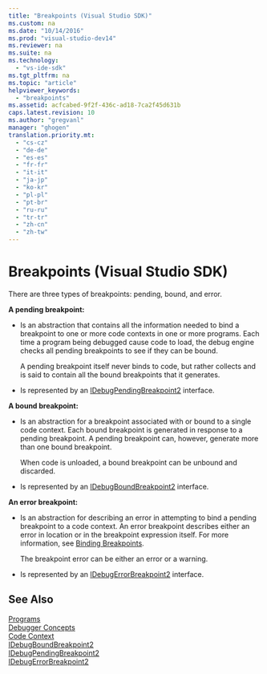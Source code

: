 ```yaml
---
title: "Breakpoints (Visual Studio SDK)"
ms.custom: na
ms.date: "10/14/2016"
ms.prod: "visual-studio-dev14"
ms.reviewer: na
ms.suite: na
ms.technology: 
  - "vs-ide-sdk"
ms.tgt_pltfrm: na
ms.topic: "article"
helpviewer_keywords: 
  - "breakpoints"
ms.assetid: acfcabed-9f2f-436c-ad18-7ca2f45d631b
caps.latest.revision: 10
ms.author: "gregvanl"
manager: "ghogen"
translation.priority.mt: 
  - "cs-cz"
  - "de-de"
  - "es-es"
  - "fr-fr"
  - "it-it"
  - "ja-jp"
  - "ko-kr"
  - "pl-pl"
  - "pt-br"
  - "ru-ru"
  - "tr-tr"
  - "zh-cn"
  - "zh-tw"
---
```

# Breakpoints (Visual Studio SDK)
There are three types of breakpoints: pending, bound, and error.  
  
 **A pending breakpoint:**  
  
-   Is an abstraction that contains all the information needed to bind a breakpoint to one or more code contexts in one or more programs. Each time a program being debugged cause code to load, the debug engine checks all pending breakpoints to see if they can be bound.  
  
     A pending breakpoint itself never binds to code, but rather collects and is said to contain all the bound breakpoints that it generates.  
  
-   Is represented by an [IDebugPendingBreakpoint2](../extensibility/idebugpendingbreakpoint2.md) interface.  
  
 **A bound breakpoint:**  
  
-   Is an abstraction for a breakpoint associated with or bound to a single code context. Each bound breakpoint is generated in response to a pending breakpoint. A pending breakpoint can, however, generate more than one bound breakpoint.  
  
     When code is unloaded, a bound breakpoint can be unbound and discarded.  
  
-   Is represented by an [IDebugBoundBreakpoint2](../extensibility/idebugboundbreakpoint2.md) interface.  
  
 **An error breakpoint:**  
  
-   Is an abstraction for describing an error in attempting to bind a pending breakpoint to a code context. An error breakpoint describes either an error in location or in the breakpoint expression itself. For more information, see [Binding Breakpoints](../extensibility/binding-breakpoints.md).  
  
     The breakpoint error can be either an error or a warning.  
  
-   Is represented by an [IDebugErrorBreakpoint2](../extensibility/idebugerrorbreakpoint2.md) interface.  
  
## See Also  
 [Programs](../extensibility/programs.md)   
 [Debugger Concepts](../extensibility/debugger-concepts.md)   
 [Code Context](../extensibility/code-context.md)   
 [IDebugBoundBreakpoint2](../extensibility/idebugboundbreakpoint2.md)   
 [IDebugPendingBreakpoint2](../extensibility/idebugpendingbreakpoint2.md)   
 [IDebugErrorBreakpoint2](../extensibility/idebugerrorbreakpoint2.md)